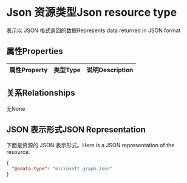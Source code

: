 # <a name="json-resource-type"></a><span data-ttu-id="4c203-101">Json 资源类型</span><span class="sxs-lookup"><span data-stu-id="4c203-101">Json resource type</span></span>

<span data-ttu-id="4c203-102">表示以 JSON 格式返回的数据</span><span class="sxs-lookup"><span data-stu-id="4c203-102">Represents data returned in JSON format</span></span>
## <a name="properties"></a><span data-ttu-id="4c203-103">属性</span><span class="sxs-lookup"><span data-stu-id="4c203-103">Properties</span></span>
|<span data-ttu-id="4c203-104">属性</span><span class="sxs-lookup"><span data-stu-id="4c203-104">Property</span></span>|<span data-ttu-id="4c203-105">类型</span><span class="sxs-lookup"><span data-stu-id="4c203-105">Type</span></span>|<span data-ttu-id="4c203-106">说明</span><span class="sxs-lookup"><span data-stu-id="4c203-106">Description</span></span>|
|:---|:---|:---|

## <a name="relationships"></a><span data-ttu-id="4c203-107">关系</span><span class="sxs-lookup"><span data-stu-id="4c203-107">Relationships</span></span>
<span data-ttu-id="4c203-108">无</span><span class="sxs-lookup"><span data-stu-id="4c203-108">None</span></span>
## <a name="json-representation"></a><span data-ttu-id="4c203-109">JSON 表示形式</span><span class="sxs-lookup"><span data-stu-id="4c203-109">JSON Representation</span></span>
<span data-ttu-id="4c203-110">下面是资源的 JSON 表示形式。</span><span class="sxs-lookup"><span data-stu-id="4c203-110">Here is a JSON representation of the resource.</span></span>
<!--{
  "blockType": "resource",
  "@odata.type": "microsoft.graph.Json"
}-->
``` json
{
  "@odata.type": "microsoft.graph.Json"
}
```



